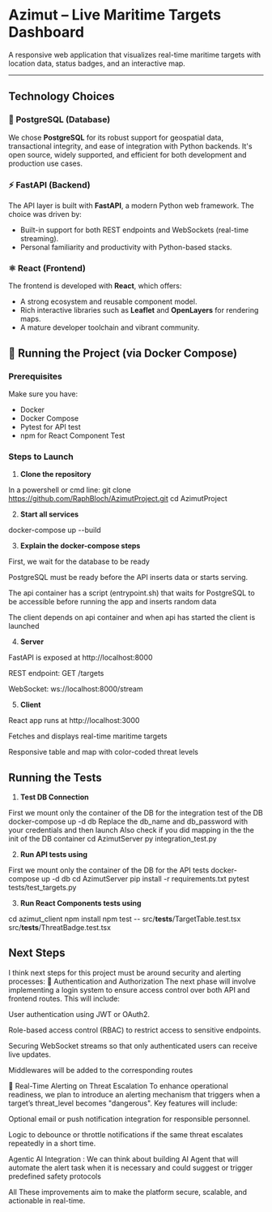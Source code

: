 # Azimut – Live Maritime Targets Dashboard

A responsive web application that visualizes real-time maritime targets with location data, status badges, and an interactive map.

---

##  Technology Choices

### 🐘 PostgreSQL (Database)
We chose **PostgreSQL** for its robust support for geospatial data, transactional integrity, and ease of integration with Python backends. It's open source, widely supported, and efficient for both development and production use cases.

### ⚡ FastAPI (Backend)
The API layer is built with **FastAPI**, a modern Python web framework. The choice was driven by:
- Built-in support for both REST endpoints and WebSockets (real-time streaming).
- Personal familiarity and productivity with Python-based stacks.

### ⚛️ React (Frontend)
The frontend is developed with **React**, which offers:
- A strong ecosystem and reusable component model.
- Rich interactive libraries such as **Leaflet** and **OpenLayers** for rendering maps.
- A mature developer toolchain and vibrant community.


## 🚀 Running the Project (via Docker Compose)

### Prerequisites
Make sure you have:
- Docker
- Docker Compose
- Pytest for API test
- npm for React Component Test 

### Steps to Launch

1. **Clone the repository**

In a powershell or cmd line:
git clone https://github.com/RaphBloch/AzimutProject.git
cd AzimutProject


2. **Start all services**


docker-compose up --build


3. **Explain the docker-compose steps** 

First, we wait for the database to be ready

PostgreSQL must be ready before the API inserts data or starts serving.

The api container has a script (entrypoint.sh) that waits for PostgreSQL to be accessible before running the app and inserts random data 

The client depends on api container and when api has started the client is launched 

4. **Server**

FastAPI is exposed at http://localhost:8000

REST endpoint: GET /targets

WebSocket: ws://localhost:8000/stream

5. **Client**

React app runs at http://localhost:3000

Fetches and displays real-time maritime targets

Responsive table and map with color-coded threat levels


##  Running the Tests 


1. **Test DB Connection**

First we mount only the container of the  DB for the integration test of the DB
docker-compose up -d db 
Replace the db_name and db_password with your credentials and then launch  Also check if you did mapping in the the init of the DB container
cd AzimutServer
py integration_test.py

2. **Run API tests using**

First we mount only the container of the  DB for the API tests
docker-compose up -d db 
cd AzimutServer
pip install -r requirements.txt
pytest tests/test_targets.py


3. **Run React Components tests using**

cd azimut_client
npm install
npm test -- src/__tests__/TargetTable.test.tsx src/__tests__/ThreatBadge.test.tsx


##  Next Steps

I think next steps for this project must be around security and alerting processes: 
🔐 Authentication and Authorization
The next phase will involve implementing a login system to ensure access control over both API and frontend routes. This will include:

User authentication using JWT or OAuth2.

Role-based access control (RBAC) to restrict access to sensitive endpoints.

Securing WebSocket streams so that only authenticated users can receive live updates.

Middlewares will be added to the corresponding routes 

🚨 Real-Time Alerting on Threat Escalation
To enhance operational readiness, we plan to introduce an alerting mechanism that triggers when a target’s threat_level becomes "dangerous". Key features will include:

Optional email or push notification integration for responsible personnel.

Logic to debounce or throttle notifications if the same threat escalates repeatedly in a short time.


Agentic AI Integration : 
We can think about building AI Agent that will automate the alert task when it is necessary  and could suggest or trigger predefined safety protocols

All These improvements aim to make the platform secure, scalable, and actionable in real-time.